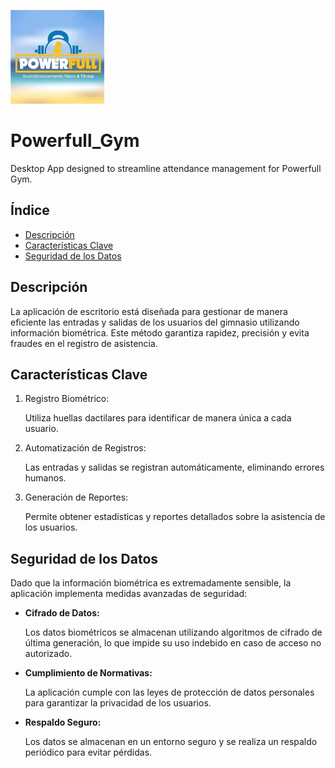 ![Logo](/LogoGym/image.png)

# Powerfull_Gym

Desktop App designed to streamline attendance management for Powerfull Gym.

## Índice

- [Descripción](#descripción)
- [Características Clave](#características-clave)
- [Seguridad de los Datos](#seguridad-de-los-datos)

## Descripción

La aplicación de escritorio está diseñada para gestionar de manera eficiente las entradas y salidas de los usuarios del gimnasio utilizando información biométrica. Este método garantiza rapidez, precisión y evita fraudes en el registro de asistencia.

## Características Clave

1. Registro Biométrico:

    Utiliza huellas dactilares para identificar de manera única a cada usuario.

2. Automatización de Registros:

    Las entradas y salidas se registran automáticamente, eliminando errores humanos.

3. Generación de Reportes:

    Permite obtener estadísticas y reportes detallados sobre la asistencia de los usuarios.

## Seguridad de los Datos

Dado que la información biométrica es extremadamente sensible, la aplicación implementa medidas avanzadas de seguridad:

- **Cifrado de Datos:**

    Los datos biométricos se almacenan utilizando algoritmos de cifrado de última generación, lo que impide su uso indebido en caso de acceso no autorizado.

- **Cumplimiento de Normativas:**

    La aplicación cumple con las leyes de protección de datos personales para garantizar la privacidad de los usuarios.

- **Respaldo Seguro:**

    Los datos se almacenan en un entorno seguro y se realiza un respaldo periódico para evitar pérdidas.

